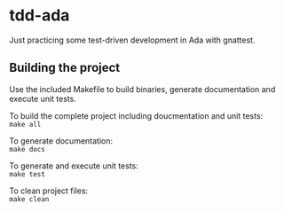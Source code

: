 # tdd-ada

Just practicing some test-driven development in Ada with gnattest.

## Building the project

Use the included Makefile to build binaries, generate documentation and execute unit tests.

To build the complete project including doucmentation and unit tests:  
`make all`

To generate documentation:  
`make docs`

To generate and execute unit tests:  
`make test`

To clean project files:  
`make clean`
